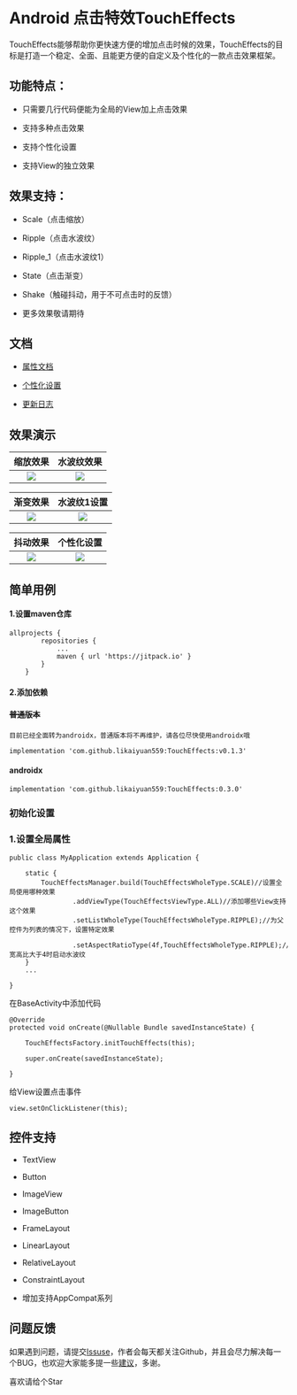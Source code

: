 # Android 点击特效TouchEffects

TouchEffects能够帮助你更快速方便的增加点击时候的效果，TouchEffects的目标是打造一个稳定、全面、且能更方便的自定义及个性化的一款点击效果框架。

## 功能特点：

- 只需要几行代码便能为全局的View加上点击效果

- 支持多种点击效果

- 支持个性化设置

- 支持View的独立效果

## 效果支持：

- Scale（点击缩放）

- Ripple（点击水波纹）

- Ripple_1（点击水波纹1）

- State（点击渐变）

- Shake（触碰抖动，用于不可点击时的反馈）

- 更多效果敬请期待

## 文档

- [属性文档](https://github.com/likaiyuan559/TouchEffects/blob/master/md/%E5%B1%9E%E6%80%A7%E6%96%87%E6%A1%A3.md)

- [个性化设置](https://github.com/likaiyuan559/TouchEffects/blob/master/md/%E4%B8%AA%E6%80%A7%E5%8C%96%E8%AE%BE%E7%BD%AE.md)

- [更新日志](https://github.com/likaiyuan559/TouchEffects/blob/master/md/%E6%9B%B4%E6%96%B0%E6%97%A5%E5%BF%97.md)

## 效果演示

| 缩放效果                                                                        | 水波纹效果                                                                        |
|:---------------------------------------------------------------------------:|:----------------------------------------------------------------------------:|
| ![](https://github.com/likaiyuan559/TouchEffects/blob/master/gif/scale.gif) | ![](https://github.com/likaiyuan559/TouchEffects/blob/master/gif/ripple.gif) |

| 渐变效果                                                                        | 水波纹1设置                                                                        |
|:---------------------------------------------------------------------------:|:-----------------------------------------------------------------------------:|
| ![](https://github.com/likaiyuan559/TouchEffects/blob/master/gif/state.gif) | ![](https://github.com/likaiyuan559/TouchEffects/blob/master/gif/ripple1.gif) |

| 抖动效果                                                                        | 个性化设置                                                                              |
|:---------------------------------------------------------------------------:|:----------------------------------------------------------------------------------:|
| ![](https://github.com/likaiyuan559/TouchEffects/blob/master/gif/shake.gif) | ![](https://github.com/likaiyuan559/TouchEffects/blob/master/gif/personalized.gif) |

## 简单用例

#### 1.设置maven仓库

```
allprojects {
        repositories {
            ...
            maven { url 'https://jitpack.io' }
        }
    }
```

#### 2.添加依赖

#### ~~普通版本~~
`目前已经全面转为androidx，普通版本将不再维护，请各位尽快使用androidx哦`

```
implementation 'com.github.likaiyuan559:TouchEffects:v0.1.3'
```

#### androidx

```
implementation 'com.github.likaiyuan559:TouchEffects:0.3.0'
```

### 初始化设置

### 1.设置全局属性

```
public class MyApplication extends Application {

    static {
        TouchEffectsManager.build(TouchEffectsWholeType.SCALE)//设置全局使用哪种效果
                .addViewType(TouchEffectsViewType.ALL)//添加哪些View支持这个效果
                .setListWholeType(TouchEffectsWholeType.RIPPLE);//为父控件为列表的情况下，设置特定效果
                                .setAspectRatioType(4f,TouchEffectsWholeType.RIPPLE);//宽高比大于4时启动水波纹
    }
    ...

}
```

在BaseActivity中添加代码

```
@Override
protected void onCreate(@Nullable Bundle savedInstanceState) {

    TouchEffectsFactory.initTouchEffects(this);

    super.onCreate(savedInstanceState);

}
```

给View设置点击事件

```
view.setOnClickListener(this);
```

## 控件支持

- TextView

- Button

- ImageView

- ImageButton

- FrameLayout

- LinearLayout

- RelativeLayout

- ConstraintLayout

- 增加支持AppCompat系列

## 问题反馈

如果遇到问题，请提交[Issuse](https://github.com/likaiyuan559/TouchEffects/issues)，作者会每天都关注Github，并且会尽力解决每一个BUG，也欢迎大家能多提一些[建议](https://github.com/likaiyuan559/TouchEffects/issues/2)，多谢。

喜欢请给个Star
